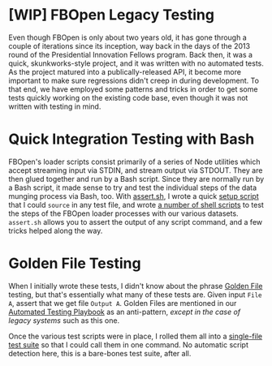 [WIP] FBOpen Legacy Testing
===

Even though FBOpen is only about two years old, it has gone through a couple of iterations since its inception, way back in the days of the 2013 round of the Presidential Innovation Fellows program. Back then, it was a quick, skunkworks-style project, and it was written with no automated tests. As the project matured into a publically-released API, it become more important to make sure regressions didn't creep in during development. To that end, we have employed some patterns and tricks in order to get some tests quickly working on the existing code base, even though it was not written with testing in mind.

Quick Integration Testing with Bash
==

FBOpen's loader scripts consist primarily of a series of Node utilities which accept streaming input via STDIN, and stream output via STDOUT. They are then glued together and run by a Bash script. Since they are normally run by a Bash script, it made sense to try and test the individual steps of the data munging process via Bash, too. With [assert.sh](https://github.com/lehmannro/assert.sh), I wrote a quick [setup script](https://github.com/18F/fbopen/blob/master/loaders/test/setup.sh) that I could `source` in any test file, and wrote [a number of shell scripts](https://github.com/18F/fbopen/tree/master/loaders/test) to test the steps of the FBOpen loader processes with our various datasets. `assert.sh` allows you to assert the output of any script command, and a few tricks helped along the way.

Golden File Testing
==

When I initially wrote these tests, I didn't know about the phrase [Golden File](https://pages.18f.gov/automated-testing-playbook/principles-practices-idioms/#avoid-golden-files) testing, but that's essentially what many of these tests are. Given input `File A`, assert that we get file `Output A`. Golden Files are mentioned in our [Automated Testing Playbook](https://pages.18f.gov/automated-testing-playbook/) as an anti-pattern, _except in the case of legacy systems_ such as this one.

Once the various test scripts were in place, I rolled them all into a [single-file test suite](https://github.com/18F/fbopen/blob/cloud_foundry/loaders/test/test_all.sh) so that I could call them in one command. No automatic script detection here, this is a bare-bones test suite, after all.
